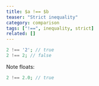 ```yaml
---
title: $a !== $b
teaser: "Strict inequality"
category: comparison
tags: ["!==", inequality, strict]
related: []
---
```


```php
2 !== '2'; // true
2 !== 2; // false
```

Note floats:

```php
2 !== 2.0; // true
```
